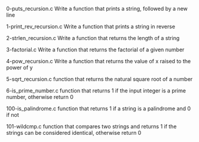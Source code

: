 0-puts_recursion.c Write a function that prints a string, followed by a new line

1-print_rev_recursion.c Write a function that prints a string in reverse

2-strlen_recursion.c Write a function that returns the length of a string

3-factorial.c Write a function that returns the factorial of a given number

4-pow_recursion.c Write a function that returns the value of x raised to the power of y

5-sqrt_recursion.c function that returns the natural square root of a number

6-is_prime_number.c function that returns 1 if the input integer is a prime number, otherwise return 0

100-is_palindrome.c function that returns 1 if a string is a palindrome and 0 if not

101-wildcmp.c function that compares two strings and returns 1 if the strings can be considered identical, otherwise return 0
